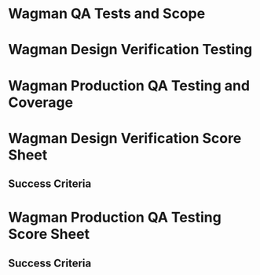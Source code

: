 # Wagman QA Tests and Scope

# Wagman Design Verification Testing

# Wagman Production QA Testing and Coverage

# Wagman Design Verification Score Sheet

## Success Criteria

# Wagman Production QA Testing Score Sheet

## Success Criteria

